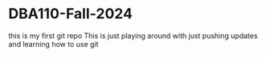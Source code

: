 # DBA110-Fall-2024
this is my first git repo
This is just playing around with just pushing updates and learning how to use git
